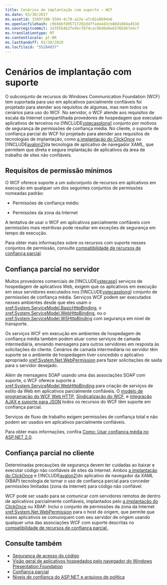 ```yaml
---
title: Cenários de implantação com suporte – WCF
ms.date: 03/30/2017
ms.assetid: 3399f208-3504-4c70-a22e-a7c02a8b94a6
ms.openlocfilehash: c9b56bfd95717202d4ffade443cb88d1884a453d
ms.sourcegitcommit: 14355b4b2fe5bcf874cac96d0a9e6376b567e4c7
ms.translationtype: MT
ms.contentlocale: pt-BR
ms.lasthandoff: 01/30/2019
ms.locfileid: "55284837"
---
```

# <a name="supported-deployment-scenarios"></a>Cenários de implantação com suporte

O subconjunto de recursos do Windows Communication Foundation (WCF) tem suportada para uso em aplicativos parcialmente confiáveis foi projetado para atender aos requisitos de algumas, mas nem todos os cenários para uso do WCF. No servidor, o WCF atende aos requisitos de escala da Internet compartilhada provedores de hospedagem que executam aplicativos de terceiros no [!INCLUDE[vstecasplong](../../../../includes/vstecasplong-md.md)] conjunto por motivos de segurança de permissões de confiança média. No cliente, o suporte de confiança parcial do WCF foi projetado para atender aos requisitos de tecnologias de implantação, como [a implantação do ClickOnce](/visualstudio/deployment/clickonce-security-and-deployment) ou [!INCLUDE[avalon2](../../../../includes/avalon2-md.md)]da tecnologia de aplicativo de navegador XAML, que permitem que direta e segura implantação de aplicativos da área de trabalho de sites não confiáveis.

## <a name="minimum-permission-requirements"></a>Requisitos de permissão mínimos

O WCF oferece suporte a um subconjunto de recursos em aplicativos em execução em qualquer um dos seguintes conjuntos de permissões nomeadas padrão:

- Permissões de confiança médio

- Permissões da zona da Internet

A tentativa de usar o WCF em aplicativos parcialmente confiáveis com permissões mais restritivas pode resultar em exceções de segurança em tempo de execução.

Para obter mais informações sobre os recursos com suporte nesses conjuntos de permissão, consulte [compatibilidade de recursos de confiança parcial](partial-trust-feature-compatibility.md).

## <a name="partial-trust-on-the-server"></a>Confiança parcial no servidor

Muitos provedores comerciais de [!INCLUDE[vstecasp](../../../../includes/vstecasp-md.md)] serviços de hospedagem de aplicativos Web, exigem que os aplicativos em execução em seus servidores executados nos [!INCLUDE[vstecasplong](../../../../includes/vstecasplong-md.md)] conjunto de permissões de confiança média. Serviços WCF podem ser executados nesses ambientes desde que eles usam o <xref:System.ServiceModel.BasicHttpBinding>, o <xref:System.ServiceModel.WebHttpBinding>, ou o <xref:System.ServiceModel.WSHttpBinding> com segurança em nível de transporte.

Os serviços WCF em execução em ambientes de hospedagem de confiança média também podem atuar como serviços de camada intermediária, enviando mensagens para outros servidores em resposta às solicitações do cliente. Cenários de camada intermediária no servidor têm suporte se o ambiente de hospedagem tiver concedido o aplicativo apropriado <xref:System.Net.WebPermission> para fazer solicitações de saída para o servidor desejado.

Além de mensagens SOAP usando uma das associações SOAP com suporte, o WCF oferece suporte a <xref:System.ServiceModel.WebHttpBinding> para criação de serviços de estilo da Web em aplicativos parcialmente confiáveis. O [modelo de programação do WCF Web HTTP](wcf-web-http-programming-model.md), [Sindicalização do WCF](wcf-syndication.md), e [integração AJAX e suporte para JSON](ajax-integration-and-json-support.md) todos os recursos do WCF têm suporte em confiança parcial.

Serviços de fluxo de trabalho exigem permissões de confiança total e não podem ser usados em aplicativos parcialmente confiáveis.

Para obter mais informações, confira [Como: Usar confiança média no ASP.NET 2.0](https://go.microsoft.com/fwlink/?LinkId=84603).

## <a name="partial-trust-on-the-client"></a>Confiança parcial no cliente

Determinadas precauções de segurança devem ter cuidadas ao baixar e executar código não confiáveis de sites da Internet. Ambos [a implantação do ClickOnce](/visualstudio/deployment/clickonce-security-and-deployment) e [!INCLUDE[avalon2](../../../../includes/avalon2-md.md)]do aplicativo de navegador da XAML (XBAP) tecnologia de tornar o uso de confiança parcial para conceder permissões limitadas (zona da Internet) para código não confiável.

WCF pode ser usado para se comunicar com servidores remotos de dentro de aplicativos parcialmente confiáveis, implantados pelo [a implantação do ClickOnce](/visualstudio/deployment/clickonce-security-and-deployment) ou XBAP. Inclui o conjunto de permissões da zona da Internet <xref:System.Net.WebPermission> para o host de origem, que permite que esses aplicativos se comuniquem com seu servidor de origem usando qualquer uma das associações WCF com suporte descritas no [compatibilidade de recursos de confiança parcial ](partial-trust-feature-compatibility.md).

## <a name="see-also"></a>Consulte também

- [Segurança de acesso do código](../../misc/code-access-security.md)
- [Visão geral de aplicativos hospedados pelo navegador do Windows Presentation Foundation](../../wpf/app-development/wpf-xaml-browser-applications-overview.md)
- [Confiança parcial](partial-trust.md)
- [Níveis de confiança do ASP.NET e arquivos de política](https://docs.microsoft.com/previous-versions/wyts434y(v=vs.140))